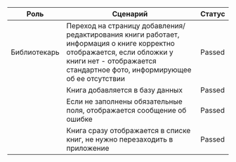| Роль         | Сценарий                                                                                                                                                                                              | Статус |
|--------------|-------------------------------------------------------------------------------------------------------------------------------------------------------------------------------------------------------|--------|
| Библиотекарь | Переход на страницу добавления/редактирования книги работает, информация   о книге корректно отображается, если обложки у книги нет - отображается   стандартное фото, информирующее об ее отсутствии | Passed |
|              | Книга добавляется в базу данных                                                                                                                                                                       | Passed |
|              | Если не заполнены обязательные поля, отображается сообщение об ошибке                                                                                                                                 | Passed |
|              | Книга сразу отображается в списке книг, не нужно перезаходить в   приложение                                                                                                                          | Passed |
